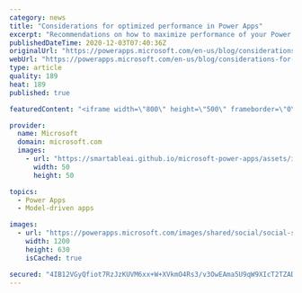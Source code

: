 ```yaml
---
category: news
title: "Considerations for optimized performance in Power Apps"
excerpt: "Recommendations on how to maximize performance of your Power Apps "
publishedDateTime: 2020-12-03T07:40:36Z
originalUrl: "https://powerapps.microsoft.com/en-us/blog/considerations-for-optimized-performance-in-power-apps/"
webUrl: "https://powerapps.microsoft.com/en-us/blog/considerations-for-optimized-performance-in-power-apps/"
type: article
quality: 189
heat: 189
published: true

featuredContent: "<iframe width=\"800\" height=\"500\" frameborder=\"0\" src=\"https://www.youtube.com/embed/jcKoqC9Vfmo\" allow=\"accelerometer; autoplay; encrypted-media; gyroscope; picture-in-picture\" allowfullscreen></iframe>"

provider:
  name: Microsoft
  domain: microsoft.com
  images:
    - url: "https://smartableai.github.io/microsoft-power-apps/assets/images/organizations/microsoft.com-50x50.jpg"
      width: 50
      height: 50

topics:
  - Power Apps
  - Model-driven apps

images:
  - url: "https://powerapps.microsoft.com/images/shared/social/social-share-post-ignite.png"
    width: 1200
    height: 630
    isCached: true

secured: "4IB12VGyQfiot7RzJzKUVM6xx+W+XVkmO4Rs3/v3OwEAma5U9qW9XIcT2TZADREkexuLedKbJS+BSzzhER2+IKnOzdX7WVR3aSZvcGlAglqpOxYZg54Es7LwxJBJ9I7WuQAjnx00t5efNg2MaG/lc8pM/L/LXLLxONzwE0VwvC8mvZVR+/djOkCDDpnV1ExOa4Ys7+tmEDEiZp7DvXHqg8DdRsIa/XLsnwsRm641QGrOOGMOxtfd/R6mffF0YoQW14GbUpKeRH57IaYMW68bJTGZt0Q0GoKYxoFXF8w+RCdFXh1JpA4DfgJCJ3vBpD1kH7Eq9kcUGVseyv1m6N4zYxCv9YoIwA6CzwrxiiXmqWmp41l8wLjXeSvvOll7PDJigQhTM81AJDsUw5qiAoeAyCp1TSLBKMmxlmEFS9rzuUHRGshEyQG9DvP6yIWdbtDZ;VkxBammgBJOI7XXBx5CQjQ=="
---
```


